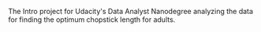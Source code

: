 The Intro project for Udacity's Data Analyst Nanodegree analyzing the data for finding the optimum chopstick length for adults.

